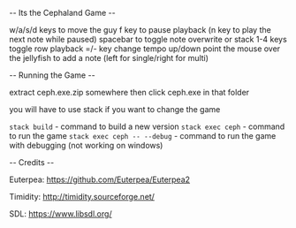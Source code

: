 -- Its the Cephaland Game --

w/a/s/d keys to move the guy
f key to pause playback (n key to play the next note while paused)
spacebar to toggle note overwrite or stack
1-4 keys toggle row playback
=/- key change tempo up/down
point the mouse over the jellyfish to add a note (left for single/right for multi)

-- Running the Game --

extract ceph.exe.zip somewhere then click ceph.exe in that folder

you will have to use stack if you want to change the game

`stack build` - command to build a new version
`stack exec ceph` - command to run the game
`stack exec ceph -- --debug` - command to run the game with debugging (not working on windows)

-- Credits --

Euterpea: https://github.com/Euterpea/Euterpea2

Timidity: http://timidity.sourceforge.net/

SDL: https://www.libsdl.org/

